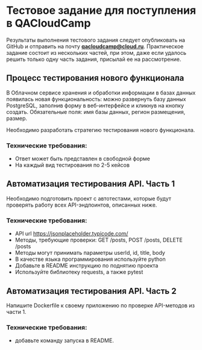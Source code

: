 # Тестовое задание для поступления в QACloudCamp

Результаты выполнения тестового задания следует опубликовать на GitHub и отправить на почту **qacloudcamp@cloud.ru**. 
Практическое задание состоит из нескольких частей, при этом, даже если удалось решить только одну часть задания, присылай ее на рассмотрение.

## Процесс тестирования нового функционала

В Облачном сервисе хранения и обработки информации в базах данных появилась новая функциональность: можно развернуть базу данных PostgreSQL, заполнив форму в веб-интерфейсе и кликнув на кнопку создать. Обязательные поля: имя базы данных, регион размещения, размер.

Необходимо разработать стратегию тестирования нового функционала. 


### Технические требования:
- Ответ может быть представлен в свободной форме 
- На каждый вид тестирования по 2-5 кейсов

## Автоматизация тестирования API. Часть 1

Необходимо подготовить проект с автотестами, которые будут проверять работу всех API-эндпоинтов, описанных ниже.


### Технические требования:

- API url https://jsonplaceholder.typicode.com/
- Методы, требующие проверки:
GET /posts, POST /posts, DELETE /posts
- Методы могут принимать параметры userId, id, title, body
- В качестве языка программирования используйте python
- Добавьте в README инструкцию по поднятию проекта
- Используйте библиотеку requests, а также pytest


## Автоматизация тестирования API. Часть 2

Напишите Dockerfile к своему приложению по проверке API-методов из части 1.

### Технические требования:
- добавьте команду запуска в README.
